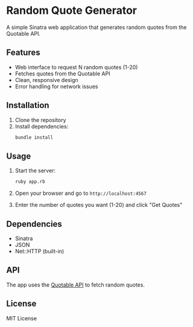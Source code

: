 # Random Quote Generator

A simple Sinatra web application that generates random quotes from the Quotable API.

## Features

- Web interface to request N random quotes (1-20)
- Fetches quotes from the Quotable API
- Clean, responsive design
- Error handling for network issues

## Installation

1. Clone the repository
2. Install dependencies:
   ```bash
   bundle install
   ```

## Usage

1. Start the server:
   ```bash
   ruby app.rb
   ```

2. Open your browser and go to `http://localhost:4567`

3. Enter the number of quotes you want (1-20) and click "Get Quotes"

## Dependencies

- Sinatra
- JSON
- Net::HTTP (built-in)

## API

The app uses the [Quotable API](https://github.com/lukePeavey/quotable) to fetch random quotes.

## License

MIT License
